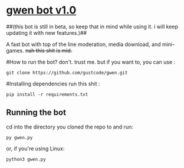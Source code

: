 # [gwen bot v1.0](https://gwenpy.carrd.co/)

##(this bot is still in beta, so keep that in mind while using it. i will keep updating it with new features.)##

A fast bot with top of the line moderation, media download, and mini-games. ~~nah this shit is mid.~~

#How to run the bot?
don't. trust me.
but if you want to, you can use :
```
git clone https://github.com/gustcode/gwen.git
```

#Installing dependencies
run this shit :
```
pip install -r requirements.txt
```
## Running the bot
cd into the directory you cloned the repo to and run:
```
py gwen.py
```
or, if you're using Linux:
```
python3 gwen.py
```

